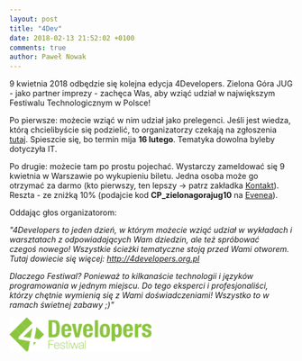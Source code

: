```yaml
---
layout: post
title: "4Dev"
date: 2018-02-13 21:52:02 +0100
comments: true
author: Paweł Nowak
---
```


9 kwietnia 2018 odbędzie się kolejna edycja 4Developers. Zielona Góra JUG - jako partner imprezy - zachęca Was, aby wziąć udział w największym Festiwalu Technologicznym w Polsce!

Po pierwsze: możecie wziąć w nim udział jako prelegenci. Jeśli jest wiedza, którą chcielibyście się podzielić, to organizatorzy czekają na zgłoszenia 
<a href="https://2018.4developers.org.pl/form.html" target="_blank">tutaj</a>. Spieszcie się, bo termin mija <b>16 lutego</b>. Tematyka dowolna byleby dotyczyła IT.

Po drugie: możecie tam po prostu pojechać. Wystarczy zameldować się 9 kwietnia w Warszawie po wykupieniu biletu. Jedna osoba może go otrzymać za darmo (kto pierwszy, ten lepszy -> patrz zakładka <a href="http://jug.zgora.pl/leaders/">Kontakt</a>). Reszta - ze zniżką
10% (podajcie kod <b>CP_zielonagorajug10</b> na <a href="https://4developers2018.evenea.pl/" target="_blank">Evenea</a>).

Oddając głos organizatorom:

<i>
"4Developers to jeden dzień, w którym możecie wziąć udział w wykładach i warsztatach z odpowiadających Wam dziedzin, ale też spróbować czegoś nowego! Wszystkie ścieżki tematyczne stoją przed Wami otworem. Tutaj dowiecie się więcej: <a href="http://4developers.org.pl" target="_blank">http://4developers.org.pl</a>

Dlaczego Festiwal? Ponieważ to kilkanaście technologii i języków programowania w jednym miejscu. Do tego eksperci i profesjonaliści, którzy chętnie wymienią się z Wami doświadczeniami! Wszystko to w ramach świetnej zabawy ;)"
</i>

<img class="center" src="/images/4developers.png" style="width: 50%;">
